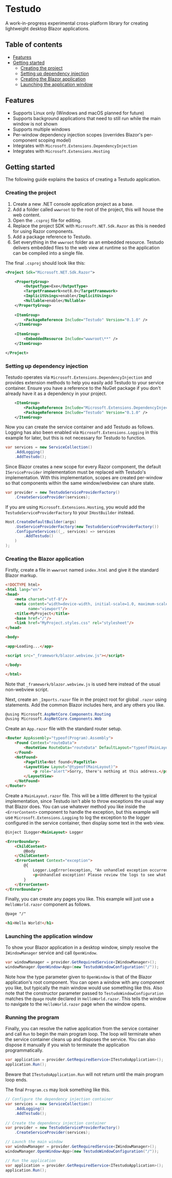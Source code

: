 # Testudo

A work-in-progress experimental cross-platform library for creating lightweight desktop Blazor applications.

## Table of contents

* [Features](#Features)
* [Getting started](#Getting-started)
  * [Creating the project](#Creating-the-project)
  * [Setting up dependency injection](#Setting-up-dependency-injection)
  * [Creating the Blazor application](#Creating-the-Blazor-application)
  * [Launching the application window](#Launching-the-application-window)

## Features

* Supports Linux only (Windows and macOS planned for future)
* Supports background applications that need to still run while the main window is not shown
* Supports multiple windows
* Per-window dependency injection scopes (overrides Blazor's per-component scoping model)
* Integrates with `Microsoft.Extensions.DependencyInjection`
* Integrates with `Microsoft.Extensions.Hosting`

## Getting started

The following guide explains the basics of creating a Testudo application.

### Creating the project

1. Create a new .NET console application project as a base.
2. Add a folder called `wwwroot` to the root of the project, this will house the web content.
3. Open the `.csproj` file for editing.
4. Replace the project SDK with `Microsoft.NET.Sdk.Razor` as this is needed for using Razor components.
5. Add a package reference to Testudo.
6. Set everything in the `wwwroot` folder as an embedded resource. Testudo delivers embedded files to the web view at runtime so the application can be compiled into a single file.

The final `.csproj` should look like this:

```xml
<Project Sdk="Microsoft.NET.Sdk.Razor">

    <PropertyGroup>
        <OutputType>Exe</OutputType>
        <TargetFramework>net8.0</TargetFramework>
        <ImplicitUsings>enable</ImplicitUsings>
        <Nullable>enable</Nullable>
    </PropertyGroup>
    
    <ItemGroup>
        <PackageReference Include="Testudo" Version="0.1.0" />
    </ItemGroup>
    
    <ItemGroup>
        <EmbeddedResource Include="wwwroot\**" />
    </ItemGroup>

</Project>
```

### Setting up dependency injection

Testudo operates via `Microsoft.Extensions.DependencyInjection` and provides extension methods to help you easily add Testudo to your service container. Ensure you have a reference to the NuGet package if you don't already have it as a dependency in your project.

```xml
    <ItemGroup>
        <PackageReference Include="Microsoft.Extensions.DependencyInjection" Version="8.0.0" />
        <PackageReference Include="Testudo" Version="0.1.0" />
    </ItemGroup>
```

Now you can create the service container and add Testudo as follows. Logging has also been enabled via `Microsoft.Extensions.Logging` in this example for later, but this is not necessary for Testudo to function.

```csharp
var services = new ServiceCollection()
    .AddLogging()
    .AddTestudo();
```

Since Blazor creates a new scope for every Razor component, the default `IServiceProvider` implementation must be replaced with Testudo's implementation. With this implementation, scopes are created per-window so that components within the same window/webview can share state.

```csharp
var provider = new TestudoServiceProviderFactory()
    .CreateServiceProvider(services);
```

If you are using `Microsoft.Extensions.Hosting`, you would add the `TestudoServiceProviderFactory` to your `IHostBuilder` instead.

```csharp
Host.CreateDefaultBuilder(args)
    .UseServiceProviderFactory(new TestudoServiceProviderFactory())
    .ConfigureServices((_, services) => services
        .AddTestudo()
    )
);
```

### Creating the Blazor application

Firstly, create a file in `wwwroot` named `index.html` and give it the standard Blazor markup.

```html
<!DOCTYPE html>
<html lang="en">
<head>
    <meta charset="utf-8"/>
    <meta content="width=device-width, initial-scale=1.0, maximum-scale=1.0, user-scalable=no, viewport-fit=cover"
          name="viewport"/>
    <title>MyProject</title>
    <base href="/"/>
    <link href="MyProject.styles.css" rel="stylesheet"/>
</head>

<body>

<app>Loading...</app>

<script src="_framework/blazor.webview.js"></script>

</body>

</html>
```

Note that `_framework/blazor.webview.js` is used here instead of the usual non-webview script.

Next, create an `_Imports.razor` file in the project root for global `.razor` using statements. Add the common Blazor includes here, and any others you like.

```csharp
@using Microsoft.AspNetCore.Components.Routing
@using Microsoft.AspNetCore.Components.Web
```

Create an `App.razor` file with the standard router setup.

```html
<Router AppAssembly="typeof(Program).Assembly">
    <Found Context="routeData">
        <RouteView RouteData="routeData" DefaultLayout="typeof(MainLayout)"/>
    </Found>
    <NotFound>
        <PageTitle>Not found</PageTitle>
        <LayoutView Layout="@typeof(MainLayout)">
            <p role="alert">Sorry, there's nothing at this address.</p>
        </LayoutView>
    </NotFound>
</Router>
```

Create a `MainLayout.razor` file. This will be a little different to the typical implementation, since Testudo isn't able to throw exceptions the usual way that Blazor does. You can use whatever method you like inside the `<ErrorContent>` component to handle the exception, but this example will use `Microsoft.Extensions.Logging` to log the exception to the logger configured in the service container, then display some text in the web view.

```html
@inject ILogger<MainLayout> Logger

<ErrorBoundary>
    <ChildContent>
        @Body
    </ChildContent>
    <ErrorContent Context="exception">
        @{
            Logger.LogError(exception, "An unhandled exception occurred in the Blazor application");
            <p>Unhandled exception! Please review the logs to see what went wrong.</p>
        }
    </ErrorContent>
</ErrorBoundary>
```

Finally, you can create any pages you like. This example will just use a `HelloWorld.razor` component as follows.

```html
@page "/"

<h1>Hello World!</h1>
```

### Launching the application window

To show your Blazor application in a desktop window, simply resolve the `IWindowManager` service and call `OpenWindow`.

```csharp
var windowManager = provider.GetRequiredService<IWindowManager>();
windowManager.OpenWindow<App>(new TestudoWindowConfiguration("/"));
```

Note how the type parameter given to `OpenWindow` is that of the Blazor application's root component. You can open a window with any component you like, but typically the main window would use something like this. Also note that the constructor parameter passed to `TestudoWindowConfiguration` matches the `@page` route declared in `HelloWorld.razor`. This tells the window to navigate to the `HelloWorld.razor` page when the window opens.

### Running the program

Finally, you can resolve the native application from the service container and call `Run` to begin the main program loop. The loop will terminate when the service container cleans up and disposes the service. You can also dispose it manually if you wish to terminate the application programmatically.

```csharp
var application = provider.GetRequiredService<ITestudoApplication>();
application.Run();
```

Beware that `ITestudoApplication.Run` will not return until the main program loop ends.

The final `Program.cs` may look something like this.

```csharp
// Configure the dependency injection container
var services = new ServiceCollection()
    .AddLogging()
    .AddTestudo();
    
// Create the dependency injection container
var provider = new TestudoServiceProviderFactory()
    .CreateServiceProvider(services);

// Launch the main window
var windowManager = provider.GetRequiredService<IWindowManager>();
windowManager.OpenWindow<App>(new TestudoWindowConfiguration("/"));

// Run the application
var application = provider.GetRequiredService<ITestudoApplication>();
application.Run();
```

